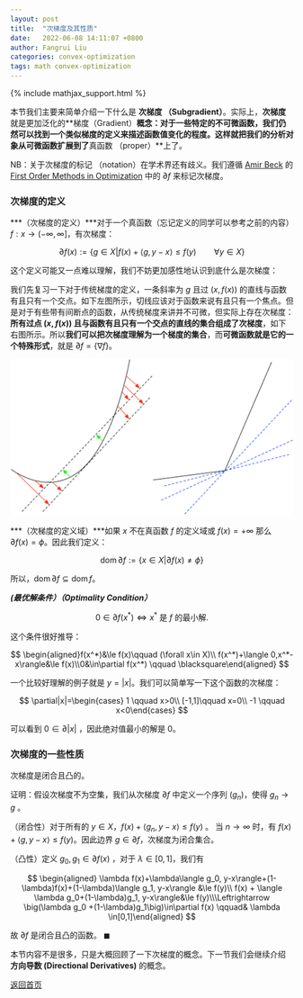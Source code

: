 ```yaml
---
layout: post
title:  "次梯度及其性质"
date:   2022-06-08 14:11:07 +0800
author: Fangrui Liu
categories: convex-optimization
tags: math convex-optimization
---
```


{% include mathjax_support.html %}

本节我们主要来简单介绍一下什么是 **次梯度 （Subgradient）**。实际上，**次梯度** 就是更加泛化的**梯度（Gradient）**概念：对于一些特定的不可微函数，我们仍然可以找到一个类似梯度的定义来描述函数值变化的程度。这样就把我们的分析对象从可微函数扩展到了**真函数 （proper）**上了。

<!--more-->

NB：关于次梯度的标记 （notation）在学术界还有歧义。我们遵循 [Amir Beck](https://scholar.google.com.hk/citations?hl=en&user=KMpBQcIAAAAJ) 的 [First Order Methods in Optimization](http://archive.siam.org/books/mo25/) 中的 $\partial f$ 来标记次梯度。

### 次梯度的定义

***（次梯度的定义）***对于一个真函数（忘记定义的同学可以参考之前的内容）$f:x\to(-\infty,\infty]$，有次梯度：

$$
\partial f(x):=\{g\in X|f(x)+ \langle g,y-x\rangle\le f(y)\qquad \forall y\in X\}
$$

这个定义可能又一点难以理解，我们不妨更加感性地认识到底什么是次梯度：

我们先复习一下对于传统梯度的定义，一条斜率为 $g$ 且过 $\big(x,f(x)\big)$ 的直线与函数有且只有一个交点。如下左图所示，切线应该对于函数来说有且只有一个焦点。但是对于有些带有间断点的函数，从传统梯度来讲并不可微，但实际上存在次梯度：**所有过点 $\big(x,f(x)\big)$ 且与函数有且只有一个交点的直线的集合组成了次梯度**，如下右图所示。所以**我们可以把次梯度理解为一个梯度的集合**，而**可微函数就是它的一个特殊形式**，就是 $\partial f = \{\nabla f\}$。

![](imgs/subdiff.png)

***（次梯度的定义域）***如果 $x$ 不在真函数 $f$ 的定义域或 $f(x) = +\infty$ 那么 $\partial f(x) = \phi$。因此我们定义：

$$
\operatorname{dom}\partial f:=\{x\in X | \partial f(x)\ne\phi\}
$$

所以，$\operatorname{dom}\partial f\subseteq \operatorname{dom}f$。

***(最优解条件）（Optimality Condition）***

$$
0\in\partial f(x^*) \Leftrightarrow \text{$x^*$ 是 $f$ 的最小解.}
$$

这个条件很好推导：

$$
\begin{aligned}f(x^*)&\le f(x)\qquad (\forall x\in X)\\ f(x^*)+\langle 0,x^*-x\rangle&\le f(x)\\0&\in\partial f(x^*) \qquad \blacksquare\end{aligned}
$$

一个比较好理解的例子就是 $y=|x|$。我们可以简单写一下这个函数的次梯度：

$$
\partial|x|=\begin{cases} 1 \qquad x>0\\ [-1,1]\qquad x=0\\ -1 \qquad x<0\end{cases}
$$

可以看到 $0\in\partial |x|$ ，因此绝对值最小的解是 0。

### 次梯度的一些性质

次梯度是闭合且凸的。

证明：假设次梯度不为空集，我们从次梯度 $\partial f$ 中定义一个序列 $(g_n)$，使得 $g_n\to g$ 。

（闭合性）对于所有的 $y\in X$，$f(x)+\langle g_n, y-x\rangle\le f(y)$ 。 当 $n\to\infty$ 时，有 $f(x)+\langle g, y-x\rangle\le f(y)$。因此边界 $g\in\partial f$，次梯度为闭合集合。

（凸性）定义 $g_0,g_1 \in \partial f(x)$ ，对于 $\lambda \in [0,1]$，我们有

$$
\begin{aligned} \lambda f(x)+\lambda\langle g_0, y-x\rangle+(1-\lambda)f(x)+(1-\lambda)\langle g_1, y-x\rangle &\le f(y)\\ f(x) + \langle \lambda g_0+(1-\lambda)g_1, y-x\rangle&\le f(y)\\\Leftrightarrow \big(\lambda g_0 +(1-\lambda)g_1\big)\in\partial f(x) \qquad& \lambda \in[0,1]\end{aligned}
$$

故 $\partial f$ 是闭合且凸的函数。 $\blacksquare$

本节内容不是很多，只是大概回顾了一下次梯度的概念。下一节我们会继续介绍 **方向导数 (Directional Derivatives)** 的概念。

[返回首页](/)